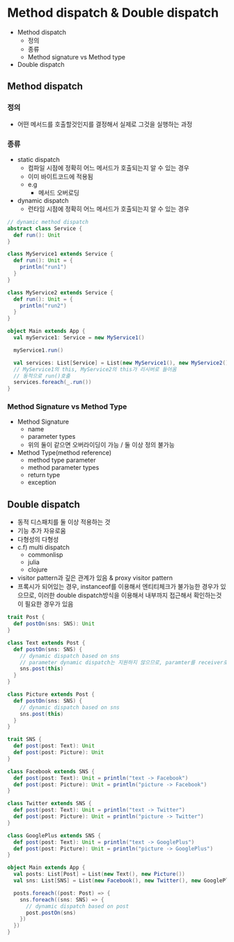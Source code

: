 # Method dispatch & Double dispatch

- Method dispatch
  - 정의
  - 종류
  - Method signature vs Method type
- Double dispatch

## Method dispatch

### 정의

- 어떤 메서드를 호출할것인지를 결정해서 실제로 그것을 실행하는 과정

### 종류

- static dispatch
  - 컴파일 시점에 정확히 어느 메서드가 호출되는지 알 수 있는 경우
  - 이미 바이트코드에 적용됨
  - e.g
    - 메서드 오버로딩
- dynamic dispatch
  - 런타임 시점에 정확히 어느 메서드가 호출되는지 알 수 있는 경우

```scala
// dynamic method dispatch
abstract class Service {
  def run(): Unit
}

class MyService1 extends Service {
  def run(): Unit = {
    println("run1")
  }
}

class MyService2 extends Service {
  def run(): Unit = {
    println("run2")
  }
}

object Main extends App {
  val myService1: Service = new MyService1()

  myService1.run()

  val services: List[Service] = List(new MyService1(), new MyService2())
  // MyService1의 this, MyService2의 this가 리시버로 들어옴
  // 동적으로 run()호출
  services.foreach(_.run())
}
```

### Method Signature vs Method Type

- Method Signature
  - name
  - parameter types
  - 위의 둘이 같으면 오버라이딩이 가능 / 둘 이상 정의 불가능
- Method Type(method reference)
  - method type parameter
  - method parameter types
  - return type
  - exception

## Double dispatch

- 동적 디스패치를 둘 이상 적용하는 것
- 기능 추가 자유로움
- 다형성의 다형성
- c.f) multi dispatch
  - commonlisp
  - julia
  - clojure
- visitor pattern과 깊은 관계가 있음 & proxy visitor pattern
- 프록시가 되어있는 경우, instanceof를 이용해서 엔티티체크가 불가능한 경우가 있으므로, 이러한 double dispatch방식을 이용해서 내부까지 접근해서 확인하는것이 필요한 경우가 있음

```scala
trait Post {
  def postOn(sns: SNS): Unit
}

class Text extends Post {
  def postOn(sns: SNS) {
    // dynamic dispatch based on sns
    // parameter dynamic dispatch는 지원하지 않으므로, paramter를 receiver로 치환해서 dynamic dispatch를 구현
    sns.post(this)
  }
}

class Picture extends Post {
  def postOn(sns: SNS) {
    // dynamic dispatch based on sns
    sns.post(this)
  }
}

trait SNS {
  def post(post: Text): Unit
  def post(post: Picture): Unit
}

class Facebook extends SNS {
  def post(post: Text): Unit = println("text -> Facebook")
  def post(post: Picture): Unit = println("picture -> Facebook")
}

class Twitter extends SNS {
  def post(post: Text): Unit = println("text -> Twitter")
  def post(post: Picture): Unit = println("picture -> Twitter")
}

class GooglePlus extends SNS {
  def post(post: Text): Unit = println("text -> GooglePlus")
  def post(post: Picture): Unit = println("picture -> GooglePlus")
}

object Main extends App {
  val posts: List[Post] = List(new Text(), new Picture())
  val sns: List[SNS] = List(new Facebook(), new Twitter(), new GooglePlus)

  posts.foreach((post: Post) => {
    sns.foreach((sns: SNS) => {
      // dynamic dispatch based on post
      post.postOn(sns)
    })
  })
}
```
